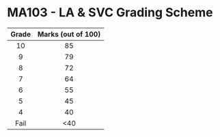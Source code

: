 # MA103 - LA & SVC Grading Scheme

| Grade | Marks (out of 100) |
| :---: | :----------------: |
|  10   |         85         |
|   9   |         79         |
|   8   |         72         |
|   7   |         64         |
|   6   |         55         |
|   5   |         45         |
|   4   |         40         |
| Fail  |        <40         |
